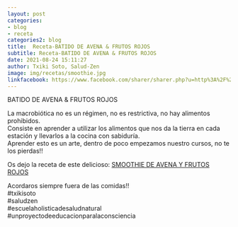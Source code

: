 ```yaml
---
layout: post
categories:
- blog
- receta
categories2: blog
title:  Receta-BATIDO DE AVENA & FRUTOS ROJOS
subtitle: Receta-BATIDO DE AVENA & FRUTOS ROJOS
date: 2021-08-24 15:11:27
author: Txiki Soto, Salud-Zen
image: img/recetas/smoothie.jpg
linkfacebook: https://www.facebook.com/sharer/sharer.php?u=http%3A%2F%2Fwww.salud-zen.com%2Fblog%2Freceta%2F2021%2F08%2F17%2Freceta-smoothie.html&amp;src=sdkpreparse
---
```

BATIDO DE AVENA & FRUTOS ROJOS  

La macrobiótica no es un régimen, no es restrictiva, no hay alimentos prohibidos.  
Consiste en aprender a utilizar los alimentos que nos da la tierra en cada estación y llevarlos a la cocina con sabiduría.  
Aprender esto es un arte, dentro de poco empezamos nuestro cursos, no te los pierdas!!

Os dejo la receta de este delicioso:
[SMOOTHIE DE AVENA Y FRUTOS ROJOS][receta]  

Acordaros siempre fuera de las comidas!!  
#txikisoto  
#saludzen  
#escuelaholisticadesaludnatural  
#unproyectodeeducacionparalaconsciencia  

[receta]: {{site.url}}{{site.baseurl}}/principal/2021/08/24/smoothie.html
